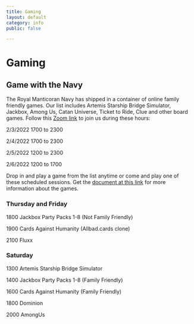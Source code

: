 ```yaml
---
title: Gaming
layout: default
category: info
public: false

---
```

# Gaming

## Game with the Navy

The Royal Manticoran Navy has shipped in a container of online family friendly games. Our list includes Artemis Starship Bridge Simulator, Jackbox, Among Us, Catan Universe, Ticket to Ride, Clue and other board games. Follow this [Zoom link](https://us02web.zoom.us/j/82810906354?pwd=WTBVNXlaVDhiQkU2NDZYZE5XWWZNQT09) to join us during these hours:

2/3/2022 1700 to 2300

2/4/2022 1700 to 2300

2/5/2022 1200 to 2300

2/6/2022 1200 to 1700

Drop in and play a game from the list anytime or come and play one of these scheduled sessions. Get the [document at this link](https://docs.google.com/document/d/1DZMXgRERuYgv2JXctQWW8LT7ge0Nq5Rb/edit?usp=sharing&ouid=107983286203592379170&rtpof=true&sd=true) for more information about the games.

### Thursday and Friday

1800 Jackbox Party Packs 1-8 (Not Family Friendly)

1900 Cards Against Humanity (Allbad.cards clone)

2100 Fluxx

### Saturday

1300 Artemis Starship Bridge Simulator

1400 Jackbox Party Packs 1-8 (Family Friendly)

1600 Cards Against Humanity (Family Friendly)

1800 Dominion

2000 AmongUs